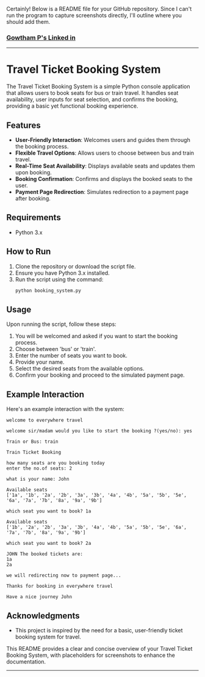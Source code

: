 Certainly! Below is a README file for your GitHub repository. Since I can't run the program to capture screenshots directly, I'll outline where you should add them.
### [Gowtham P's Linked in](https://www.linkedin.com/in/gowtham-p-0bb3a4277)
---

# Travel Ticket Booking System

The Travel Ticket Booking System is a simple Python console application that allows users to book seats for bus or train travel. It handles seat availability, user inputs for seat selection, and confirms the booking, providing a basic yet functional booking experience.

## Features

- **User-Friendly Interaction**: Welcomes users and guides them through the booking process.
- **Flexible Travel Options**: Allows users to choose between bus and train travel.
- **Real-Time Seat Availability**: Displays available seats and updates them upon booking.
- **Booking Confirmation**: Confirms and displays the booked seats to the user.
- **Payment Page Redirection**: Simulates redirection to a payment page after booking.

## Requirements

- Python 3.x

## How to Run

1. Clone the repository or download the script file.
2. Ensure you have Python 3.x installed.
3. Run the script using the command:
   ```bash
   python booking_system.py
   ```

## Usage

Upon running the script, follow these steps:

1. You will be welcomed and asked if you want to start the booking process.
2. Choose between 'bus' or 'train'.
3. Enter the number of seats you want to book.
4. Provide your name.
5. Select the desired seats from the available options.
6. Confirm your booking and proceed to the simulated payment page.

## Example Interaction

Here's an example interaction with the system:

```
welcome to everywhere travel

welcome sir/madam would you like to start the booking ?(yes/no): yes

Train or Bus: train

Train Ticket Booking

how many seats are you booking today
enter the no.of seats: 2

what is your name: John

Available seats
['1a', '1b', '2a', '2b', '3a', '3b', '4a', '4b', '5a', '5b', '5e', '6a', '7a', '7b', '8a', '9a', '9b']

which seat you want to book? 1a

Available seats
['1b', '2a', '2b', '3a', '3b', '4a', '4b', '5a', '5b', '5e', '6a', '7a', '7b', '8a', '9a', '9b']

which seat you want to book? 2a

JOHN The booked tickets are:
1a
2a

we will redirecting now to payment page...

Thanks for booking in everywhere travel

Have a nice journey John
```

## Acknowledgments

- This project is inspired by the need for a basic, user-friendly ticket booking system for travel.

This README provides a clear and concise overview of your Travel Ticket Booking System, with placeholders for screenshots to enhance the documentation.

---
